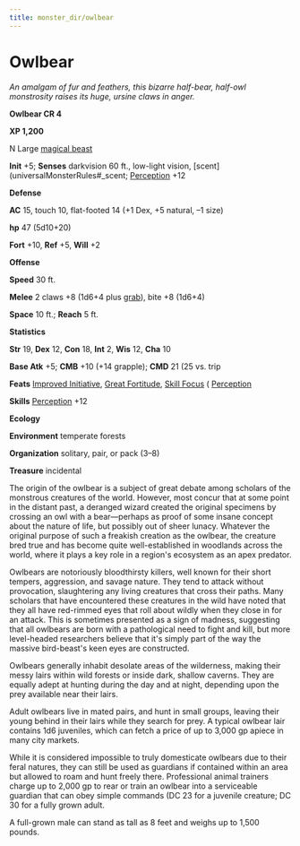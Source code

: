 ```yaml
---
title: monster_dir/owlbear
---
```

# Owlbear

_An amalgam of fur and feathers, this bizarre half-bear, half-owl monstrosity raises its huge, ursine claws in anger._

**Owlbear CR 4**

**XP 1,200**

N Large [magical beast](creatureTypes#_magical-beast)

**Init** +5; **Senses** darkvision 60 ft., low-light vision, [scent](universalMonsterRules#_scent; [Perception](../skill_dir/perception#_perception) +12

**Defense**

**AC** 15, touch 10, flat-footed 14 (+1 Dex, +5 natural, –1 size)

**hp** 47 (5d10+20)

**Fort** +10, **Ref** +5, **Will** +2

**Offense**

**Speed** 30 ft.

**Melee** 2 claws +8 (1d6+4 plus [grab](universalMonsterRules#_grab)), bite +8 (1d6+4)

**Space** 10 ft.; **Reach** 5 ft.

**Statistics**

**Str** 19, **Dex** 12, **Con** 18, **Int** 2, **Wis** 12, **Cha** 10

**Base Atk** +5; **CMB** +10 (+14 grapple); **CMD** 21 (25 vs. trip

**Feats** [Improved Initiative](../feats#_improved-initiative), [Great Fortitude](../feats#_great-fortitude), [Skill Focus](../feats#_skill-focus) ( [Perception](../skill_dir/perception#_perception)

**Skills** [Perception](../skill_dir/perception#_perception) +12

**Ecology**

**Environment** temperate forests

**Organization** solitary, pair, or pack (3–8)

**Treasure** incidental

The origin of the owlbear is a subject of great debate among scholars of the monstrous creatures of the world. However, most concur that at some point in the distant past, a deranged wizard created the original specimens by crossing an owl with a bear—perhaps as proof of some insane concept about the nature of life, but possibly out of sheer lunacy. Whatever the original purpose of such a freakish creation as the owlbear, the creature bred true and has become quite well-established in woodlands across the world, where it plays a key role in a region's ecosystem as an apex predator.

Owlbears are notoriously bloodthirsty killers, well known for their short tempers, aggression, and savage nature. They tend to attack without provocation, slaughtering any living creatures that cross their paths. Many scholars that have encountered these creatures in the wild have noted that they all have red-rimmed eyes that roll about wildly when they close in for an attack. This is sometimes presented as a sign of madness, suggesting that all owlbears are born with a pathological need to fight and kill, but more level-headed researchers believe that it's simply part of the way the massive bird-beast's keen eyes are constructed.

Owlbears generally inhabit desolate areas of the wilderness, making their messy lairs within wild forests or inside dark, shallow caverns. They are equally adept at hunting during the day and at night, depending upon the prey available near their lairs.

Adult owlbears live in mated pairs, and hunt in small groups, leaving their young behind in their lairs while they search for prey. A typical owlbear lair contains 1d6 juveniles, which can fetch a price of up to 3,000 gp apiece in many city markets.

While it is considered impossible to truly domesticate owlbears due to their feral natures, they can still be used as guardians if contained within an area but allowed to roam and hunt freely there. Professional animal trainers charge up to 2,000 gp to rear or train an owlbear into a serviceable guardian that can obey simple commands (DC 23 for a juvenile creature; DC 30 for a fully grown adult.

A full-grown male can stand as tall as 8 feet and weighs up to 1,500 pounds.

